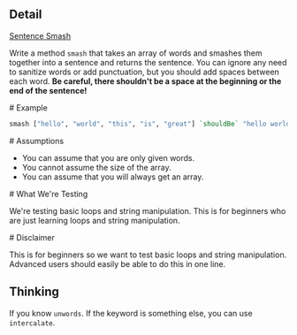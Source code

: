 ## Detail

[Sentence Smash](https://www.codewars.com/kata/sentence-smash/train/haskell)

Write a method `smash` that takes an array of words and smashes them together into a sentence and returns the sentence. You can ignore any need to sanitize words or add punctuation, but you should add spaces between each word. **Be careful, there shouldn't be a space at the beginning or the end of the sentence!**

\# Example

```haskell
smash ["hello", "world", "this", "is", "great"] `shouldBe` "hello world this is great"
```

\# Assumptions

-   You can assume that you are only given words.
-   You cannot assume the size of the array.
-   You can assume that you will always get an array.

\# What We're Testing

We're testing basic loops and string manipulation. This is for beginners who are just learning loops and string manipulation.

\# Disclaimer

This is for beginners so we want to test basic loops and string manipulation. Advanced users should easily be able to do this in one line.

## Thinking

If you know `unwords`. If the keyword is something else, you can use `intercalate`.